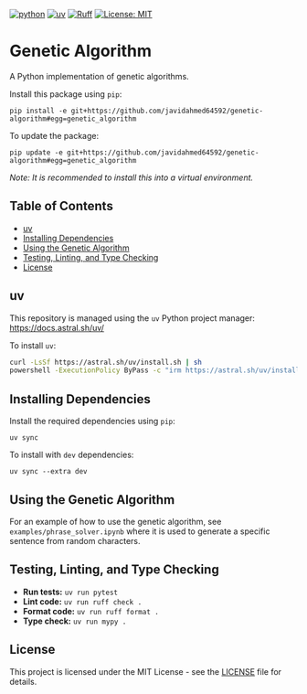 [![python](https://img.shields.io/badge/Python-3.12-3776AB.svg?style=flat&logo=python&logoColor=ffd343)](https://docs.python.org/3.12/)
[![uv](https://img.shields.io/endpoint?url=https://raw.githubusercontent.com/astral-sh/uv/main/assets/badge/v0.json)](https://github.com/astral-sh/uv)
[![Ruff](https://img.shields.io/endpoint?url=https://raw.githubusercontent.com/astral-sh/ruff/main/assets/badge/v2.json)](https://github.com/astral-sh/ruff)
[![License: MIT](https://img.shields.io/badge/License-MIT-yellow.svg)](https://opensource.org/licenses/MIT)

<!-- omit from toc -->
# Genetic Algorithm
A Python implementation of genetic algorithms.

Install this package using `pip`:

    pip install -e git+https://github.com/javidahmed64592/genetic-algorithm#egg=genetic_algorithm

To update the package:

    pip update -e git+https://github.com/javidahmed64592/genetic-algorithm#egg=genetic_algorithm

_Note: It is recommended to install this into a virtual environment._

<!-- omit from toc -->
## Table of Contents
- [uv](#uv)
- [Installing Dependencies](#installing-dependencies)
- [Using the Genetic Algorithm](#using-the-genetic-algorithm)
- [Testing, Linting, and Type Checking](#testing-linting-and-type-checking)
- [License](#license)

## uv
This repository is managed using the `uv` Python project manager: https://docs.astral.sh/uv/

To install `uv`:

```sh
curl -LsSf https://astral.sh/uv/install.sh | sh                                    # Linux/Mac
powershell -ExecutionPolicy ByPass -c "irm https://astral.sh/uv/install.ps1 | iex" # Windows
```

## Installing Dependencies
Install the required dependencies using `pip`:

    uv sync

To install with `dev` dependencies:

    uv sync --extra dev

## Using the Genetic Algorithm
For an example of how to use the genetic algorithm, see `examples/phrase_solver.ipynb` where it is used to generate a specific sentence from random characters.

## Testing, Linting, and Type Checking

- **Run tests:** `uv run pytest`
- **Lint code:** `uv run ruff check .`
- **Format code:** `uv run ruff format .`
- **Type check:** `uv run mypy .`

## License

This project is licensed under the MIT License - see the [LICENSE](LICENSE) file for details.
